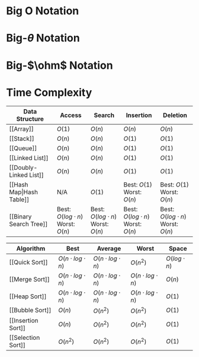 # Big O Notation

# Big-$\theta$ Notation

# Big-$\ohm$ Notation

# Time Complexity

| Data Structure | Access | Search | Insertion | Deletion | 
|-|-|-|-|-|
| [[Array]] | $O(1)$ | $O(n)$ | $O(n)$ | $O(n)$ |
| [[Stack]] | $O(n)$ | $O(n)$ | $O(1)$ | $O(1)$ |
| [[Queue]] | $O(n)$ | $O(n)$ | $O(1)$ | $O(1)$ |
| [[Linked List]] | $O(n)$ | $O(n)$ | $O(1)$ | $O(1)$ |
| [[Doubly-Linked List]] | $O(n)$ | $O(n)$ | $O(1)$ | $O(1)$ |
| [[Hash Map\|Hash Table]] | N/A | $O(1)$ | Best: $O(1)$ <br> Worst: $O(n)$ | Best: $O(1)$ <br> Worst: $O(n)$ |
| [[Binary Search Tree]] | Best: $O(log \cdot n)$ <br> Worst: $O(n)$ | Best: $O(log \cdot n)$ <br> Worst: $O(n)$ | Best: $O(log \cdot n)$ <br> Worst: $O(n)$ |  Best: $O(log \cdot n)$ <br> Worst: $O(n)$ |

| Algorithm | Best | Average | Worst | Space | 
|-|-|-|-|-|
| [[Quick Sort]] | $O(n \cdot log \cdot n)$ | $O(n \cdot log \cdot n)$ | $O(n^2)$ | $O(log \cdot n)$ |
| [[Merge Sort]] | $O(n \cdot log \cdot n)$ | $O(n \cdot log \cdot n)$ | $O(n \cdot log \cdot n)$ | $O(n)$ |
| [[Heap Sort]] | $O(n \cdot log \cdot n)$ | $O(n \cdot log \cdot n)$ | $O(n \cdot log \cdot n)$ | $O(1)$ |
| [[Bubble Sort]] | $O(n)$ | $O(n^2)$ | $O(n^2)$ | $O(1)$ |
| [[Insertion Sort]] | $O(n)$ | $O(n^2)$ | $O(n^2)$ | $O(1)$ |
| [[Selection Sort]] | $O(n^2)$ | $O(n^2)$ | $O(n^2)$ | $O(1)$ |


